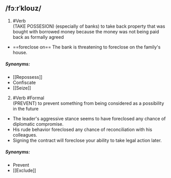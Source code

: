 ## /fɔːrˈkloʊz/  
1. #Verb  
(TAKE POSSESION)
(especially of banks) to take back property that was bought with borrowed money because the money was not being paid back as formally agreed

- ==foreclose on==
The bank is threatening to foreclose on the family's house.

##### Synonyms:
- [[Repossess]]
- Confiscate
- [[Seize]]

2. #Verb #Formal  
(PREVENT)
to prevent something from being considered as a possibility in the future

- The leader's aggressive stance seems to have foreclosed any chance of diplomatic compromise.
- His rude behavior foreclosed any chance of reconciliation with his colleagues.
- Signing the contract will foreclose your ability to take legal action later.

##### Synonyms:
- Prevent
- [[Exclude]]